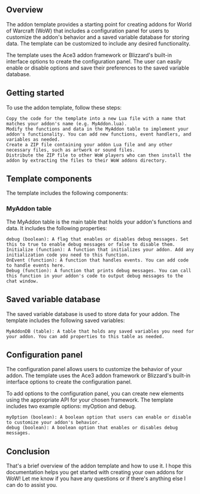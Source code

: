 ## Overview

The addon template provides a starting point for creating addons for World of Warcraft (WoW) that includes a configuration panel for users to customize the addon's behavior and a saved variable database for storing data. The template can be customized to include any desired functionality.

The template uses the Ace3 addon framework or Blizzard's built-in interface options to create the configuration panel. The user can easily enable or disable options and save their preferences to the saved variable database.

## Getting started

To use the addon template, follow these steps:

    Copy the code for the template into a new Lua file with a name that matches your addon's name (e.g. MyAddon.lua).
    Modify the functions and data in the MyAddon table to implement your addon's functionality. You can add new functions, event handlers, and variables as needed.
    Create a ZIP file containing your addon Lua file and any other necessary files, such as artwork or sound files.
    Distribute the ZIP file to other WoW players who can then install the addon by extracting the files to their WoW addons directory.

## Template components

The template includes the following components:
### MyAddon table

The MyAddon table is the main table that holds your addon's functions and data. It includes the following properties:

    debug (boolean): A flag that enables or disables debug messages. Set this to true to enable debug messages or false to disable them.
    Initialize (function): A function that initializes your addon. Add any initialization code you need to this function.
    OnEvent (function): A function that handles events. You can add code to handle events here.
    Debug (function): A function that prints debug messages. You can call this function in your addon's code to output debug messages to the chat window.

## Saved variable database

The saved variable database is used to store data for your addon. The template includes the following saved variables:

    MyAddonDB (table): A table that holds any saved variables you need for your addon. You can add properties to this table as needed.

## Configuration panel

The configuration panel allows users to customize the behavior of your addon. The template uses the Ace3 addon framework or Blizzard's built-in interface options to create the configuration panel.

To add options to the configuration panel, you can create new elements using the appropriate API for your chosen framework. The template includes two example options: myOption and debug.

    myOption (boolean): A boolean option that users can enable or disable to customize your addon's behavior.
    debug (boolean): A boolean option that enables or disables debug messages.

## Conclusion

That's a brief overview of the addon template and how to use it. I hope this documentation helps you get started with creating your own addons for WoW! Let me know if you have any questions or if there's anything else I can do to assist you.
